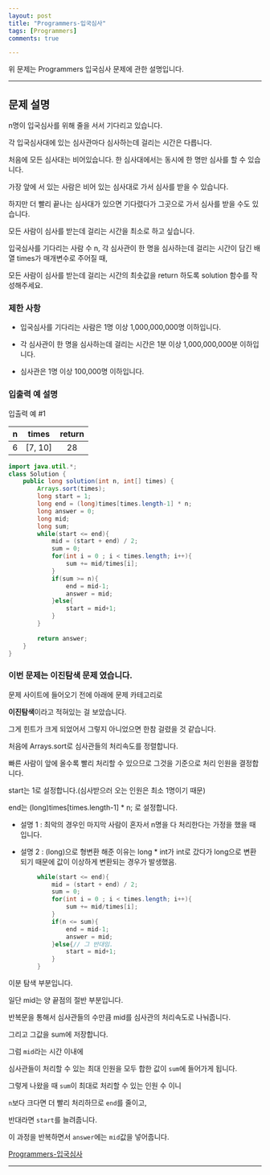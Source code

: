 ```yaml
---
layout: post
title: "Programmers-입국심사"
tags: [Programmers]
comments: true

---
```


위 문제는 Programmers 입국심사 문제에 관한 설명입니다.

---

## 문제 설명

n명이 입국심사를 위해 줄을 서서 기다리고 있습니다. 

각 입국심사대에 있는 심사관마다 심사하는데 걸리는 시간은 다릅니다.

처음에 모든 심사대는 비어있습니다. 한 심사대에서는 동시에 한 명만 심사를 할 수 있습니다. 

가장 앞에 서 있는 사람은 비어 있는 심사대로 가서 심사를 받을 수 있습니다. 

하지만 더 빨리 끝나는 심사대가 있으면 기다렸다가 그곳으로 가서 심사를 받을 수도 있습니다.

모든 사람이 심사를 받는데 걸리는 시간을 최소로 하고 싶습니다.

입국심사를 기다리는 사람 수 n, 각 심사관이 한 명을 심사하는데 걸리는 시간이 담긴 배열 times가 매개변수로 주어질 때, 

모든 사람이 심사를 받는데 걸리는 시간의 최솟값을 return 하도록 solution 함수를 작성해주세요.

### 제한 사항

* 입국심사를 기다리는 사람은 1명 이상 1,000,000,000명 이하입니다.

* 각 심사관이 한 명을 심사하는데 걸리는 시간은 1분 이상 1,000,000,000분 이하입니다.

* 심사관은 1명 이상 100,000명 이하입니다.

### 입출력 예 설명

입출력 예 #1

|n|times|return|
|:----:|:-----:|:-----:|
|6|[7, 10]|28|

```java
import java.util.*;
class Solution {
    public long solution(int n, int[] times) {
        Arrays.sort(times); 
        long start = 1; 
        long end = (long)times[times.length-1] * n; 
        long answer = 0;
        long mid;
        long sum;
        while(start <= end){ 
            mid = (start + end) / 2; 
            sum = 0;
            for(int i = 0 ; i < times.length; i++){
                sum += mid/times[i];
            }
            if(sum >= n){ 
                end = mid-1;
                answer = mid;
            }else{
                start = mid+1;
            }
        }
        
        return answer;
    }
}
```

### 이번 문제는 이진탐색 문제 였습니다.

문제 사이트에 들어오기 전에 아래에 문제 카테고리로 

<strong>이진탐색</strong>이라고 적혀있는 걸 보았습니다.

그게 힌트가 크게 되었어서 그렇지 아니었으면 한참 걸렸을 것 같습니다.

처음에 Arrays.sort로 심사관들의 처리속도를 정렬합니다.

빠른 사람이 앞에 올수록 빨리 처리할 수 있으므로 그것을 기준으로 처리 인원을 결정합니다.

start는 1로 설정합니다.(심사받으러 오는 인원은 최소 1명이기 때문)

end는 (long)times[times.length-1] * n; 로 설정합니다.

* 설명 1 : 최악의 경우인 마지막 사람이 혼자서 n명을 다 처리한다는 가정을 했을 때입니다.

* 설명 2 : (long)으로 형변환 해준 이유는 long * int가 int로 갔다가 long으로 변환되기 때문에 값이 이상하게 변환되는 경우가 발생했음.

```java
        while(start <= end){ 
            mid = (start + end) / 2; 
            sum = 0;
            for(int i = 0 ; i < times.length; i++){
                sum += mid/times[i];
            }
            if(n <= sum){ 
                end = mid-1;
                answer = mid;
            }else{// 그 반대임.
                start = mid+1;
            }
        }
```
이분 탐색 부분입니다.

일단 mid는 양 끝점의 절반 부분입니다.

반복문을 통해서 심사관들의 수만큼 mid를 심사관의 처리속도로 나눠줍니다.

그리고 그값을 sum에 저장합니다.

그럼 `mid`라는 시간 이내에 

심사관들이 처리할 수 있는 최대 인원을 모두 합한 값이 `sum`에 들어가게 됩니다. 

그렇게 나왔을 때 `sum`이 최대로 처리할 수 있는 인원 수 이니

`n`보다 크다면 더 빨리 처리하므로 `end`를 줄이고,

반대라면 `start`를 늘려줍니다.

이 과정을 반복하면서 `answer`에는 `mid`값을 넣어줍니다.

<a href= "https://programmers.co.kr/learn/courses/30/lessons/43238">Programmers-입국심사</a>

---

